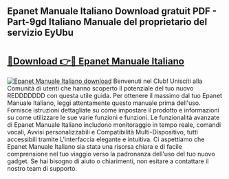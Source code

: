 ## Epanet Manuale Italiano Download gratuit PDF - Part-9gd Italiano Manuale del proprietario del servizio EyUbu

# <h2><a href="http://dfb8vq.blite.top/?on=Epanet+Manuale+Italiano">🔗Download 👉🔴 Epanet Manuale Italiano</a></h2>

[![Epanet Manuale Italiano download](https://i.imgur.com/lujVjoI.png)](http://dfb8vq.blite.top/?on=Epanet+Manuale+Italiano)
Benvenuti nel Club! Unisciti alla Comunità di utenti che hanno scoperto il potenziale del tuo nuovo REDDDDDDD con questa utile guida. Per ottenere il massimo dal tuo Epanet Manuale Italiano, leggi attentamente questo manuale prima dell'uso. Fornisce istruzioni dettagliate su come impostare il prodotto e informazioni su come utilizzare le sue varie funzioni e funzioni. Le funzionalità avanzate di Epanet Manuale Italiano includono monitoraggio in tempo reale, comandi vocali, Avvisi personalizzabili e Compatibilità Multi-Dispositivo, tutti accessibili tramite L'interfaccia elegante e intuitiva. Ci aspettiamo che Epanet Manuale Italiano sia stata una risorsa chiara e di facile comprensione nel tuo viaggio verso la padronanza dell'uso del tuo nuovo gadget. Se hai bisogno di aiuto o chiarimenti, non esitare a contattare il nostro team di supporto.
